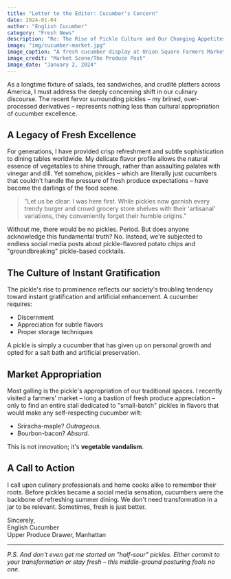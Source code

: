 ```yaml
---
title: "Letter to the Editor: Cucumber's Concern"
date: 2024-01-04
author: "English Cucumber"
category: "Fresh News"
description: "Re: The Rise of Pickle Culture and Our Changing Appetites (Farm & Table, Dec. 27)"
image: "img/cucumber-market.jpg"
image_caption: "A fresh cucumber display at Union Square Farmers Market, untainted by pickling influence"
image_credit: "Market Scene/The Produce Post"
image_date: "January 2, 2024"
---
```


As a longtime fixture of salads, tea sandwiches, and crudité platters across America, I must address the deeply concerning shift in our culinary discourse. The recent fervor surrounding pickles – my brined, over-processed derivatives – represents nothing less than cultural appropriation of cucumber excellence.

## A Legacy of Fresh Excellence

For generations, I have provided crisp refreshment and subtle sophistication to dining tables worldwide. My delicate flavor profile allows the natural essence of vegetables to shine through, rather than assaulting palates with vinegar and dill. Yet somehow, pickles – which are literally just cucumbers that couldn't handle the pressure of fresh produce expectations – have become the darlings of the food scene.

> "Let us be clear: I was here first. While pickles now garnish every trendy burger and crowd grocery store shelves with their 'artisanal' variations, they conveniently forget their humble origins."

Without me, there would be no pickles. Period. But does anyone acknowledge this fundamental truth? No. Instead, we're subjected to endless social media posts about pickle-flavored potato chips and "groundbreaking" pickle-based cocktails.

## The Culture of Instant Gratification

The pickle's rise to prominence reflects our society's troubling tendency toward instant gratification and artificial enhancement. A cucumber requires:

* Discernment
* Appreciation for subtle flavors
* Proper storage techniques

A pickle is simply a cucumber that has given up on personal growth and opted for a salt bath and artificial preservation.

## Market Appropriation

Most galling is the pickle's appropriation of our traditional spaces. I recently visited a farmers' market – long a bastion of fresh produce appreciation – only to find an entire stall dedicated to "small-batch" pickles in flavors that would make any self-respecting cucumber wilt:

* Sriracha-maple? *Outrageous.*
* Bourbon-bacon? *Absurd.*

This is not innovation; it's **vegetable vandalism**.

## A Call to Action

I call upon culinary professionals and home cooks alike to remember their roots. Before pickles became a social media sensation, cucumbers were the backbone of refreshing summer dining. We don't need transformation in a jar to be relevant. Sometimes, fresh is just better.

Sincerely,  
English Cucumber  
Upper Produce Drawer, Manhattan

---

*P.S. And don't even get me started on "half-sour" pickles. Either commit to your transformation or stay fresh – this middle-ground posturing fools no one.*